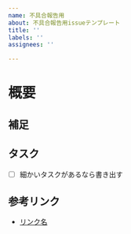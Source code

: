 ```yaml
---
name: 不具合報告用
about: 不具合報告用issueテンプレート
title: ''
labels: ''
assignees: ''

---
```


# 概要


## 補足


## タスク

- [ ] 細かいタスクがあるなら書き出す


## 参考リンク

- [リンク名](url)